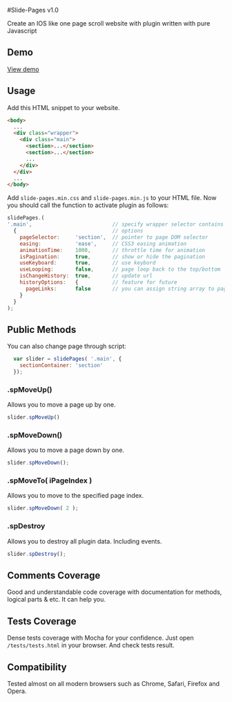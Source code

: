 #Slide-Pages v1.0

Create an IOS like one page scroll website with plugin written with pure Javascript

## Demo
[View demo](http://slidepages-demo.lazydeveloperblog.com)


## Usage
Add this HTML snippet to your website.
````html
<body>
  ...
  <div class="wrapper">
    <div class="main">
      <section>...</section>
      <section>...</section>
      ...
    </div>
  </div>
  ...
</body>
````
Add `slide-pages.min.css` and `slide-pages.min.js` to your HTML file.
Now you should call the function to activate plugin as follows:
````javascript
slidePages.(        
'.main',                          // specify wrapper selector contains your scroll pages
  {                               // options
    pageSelector:     'section',  // pointer to page DOM selector
    easing:           'ease',     // CSS3 easing animation
    animationTime:    1000,       // throttle time for animation
    isPagination:     true,       // show or hide the pagination
    useKeyboard:      true,       // use keybord
    useLooping:       false,      // page loop back to the top/bottom
    isChangeHistory:  true,       // update url
    historyOptions:   {           // feature for future
      pageLinks:      false       // you can assign string array to pageLinks for showing custom hashtag for each   page 
    }  
  }
);
````

## Public Methods
You can also change page through script:
````javascript
  var slider = slidePages( '.main', {
    sectionContainer: 'section'
  });
````
### .spMoveUp()
Allows you to move a page up by one.

````javascript
slider.spMoveUp()
````

### .spMoveDown()
Allows you to move a page down by one.

````javascript
slider.spMoveDown();
````

### .spMoveTo( iPageIndex )
Allows you to move to the specified page index.

````javascript
slider.spMoveDown( 2 );
````

### .spDestroy
Allows you to destroy all plugin data. Including events.
````javascript
slider.spDestroy();
````

## Comments Coverage
Good and understandable code coverage with documentation for methods, logical parts & etc. It can help you.

## Tests Coverage
Dense tests coverage with Mocha for your confidence.
Just open `/tests/tests.html` in your browser. And check tests result.

## Compatibility
Tested almost on all modern browsers such as Chrome, Safari, Firefox and Opera.

